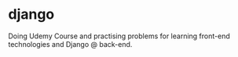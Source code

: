 # django
Doing Udemy Course and practising problems for learning front-end technologies and Django @ back-end.

